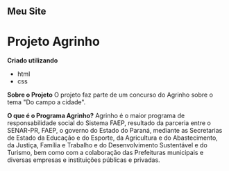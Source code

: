 ## Meu Site

# Projeto Agrinho #

**Criado utilizando**
- html
- css

**Sobre o Projeto**
O projeto faz parte de um concurso do Agrinho sobre o tema "Do campo a cidade".

**O que é o Programa Agrinho?**
Agrinho é o maior programa de responsabilidade social do Sistema FAEP, resultado da parceria entre o SENAR-PR, FAEP, o governo do Estado do Paraná, mediante as Secretarias de Estado da Educação e do Esporte, da Agricultura e do Abastecimento, da Justiça, Família e Trabalho e do Desenvolvimento Sustentável e do Turismo, bem como com a colaboração das Prefeituras municipais e diversas empresas e instituições públicas e privadas.


